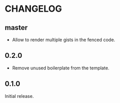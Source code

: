 # CHANGELOG

## master

- Allow to render multiple gists in the fenced code.

## 0.2.0

- Remove unused boilerplate from the template.

## 0.1.0

Initial release.

